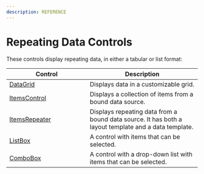 ```yaml
---
description: REFERENCE
---
```


# Repeating Data Controls

These controls display repeating data, in either a tabular or list format:

<table><thead><tr><th width="196">Control</th><th>Description</th></tr></thead><tbody><tr><td><a href="datagrid/">DataGrid</a></td><td>Displays data in a customizable grid.</td></tr><tr><td><a href="itemscontrol">ItemsControl</a></td><td>Displays a collection of items from a bound data source.</td></tr><tr><td><a href="itemsrepeater">ItemsRepeater</a></td><td>Displays repeating data from a bound data source. It has both a layout template and a data template. </td></tr><tr><td><a href="listbox">ListBox</a></td><td>A control with items that can be selected.</td></tr><tr><td><a href="combobox">ComboBox</a></td><td>A control with a drop-down list with items that can be selected.</td></tr></tbody></table>
